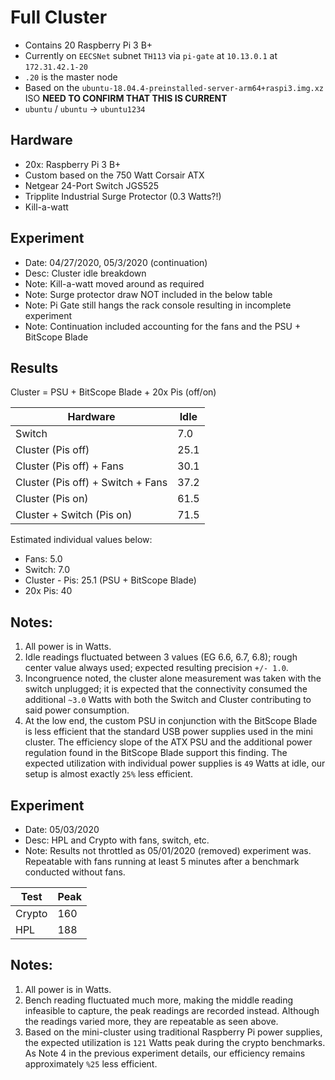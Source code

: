 # Full Cluster

- Contains 20 Raspberry Pi 3 B+
- Currently on `EECSNet` subnet `TH113` via `pi-gate` at `10.13.0.1` at `172.31.42.1-20`
- `.20` is the master node
- Based on the `ubuntu-18.04.4-preinstalled-server-arm64+raspi3.img.xz` ISO **NEED TO CONFIRM THAT THIS IS CURRENT**
- `ubuntu` / `ubuntu` -> `ubuntu1234`

## Hardware

- 20x: Raspberry Pi 3 B+
- Custom based on the 750 Watt Corsair ATX
- Netgear 24-Port Switch JGS525
- Tripplite Industrial Surge Protector (0.3 Watts?!)
- Kill-a-watt

## Experiment

- Date: 04/27/2020, 05/3/2020 (continuation)
- Desc: Cluster idle breakdown
- Note: Kill-a-watt moved around as required
- Note: Surge protector draw NOT included in the below table
- Note: Pi Gate still hangs the rack console resulting in incomplete experiment
- Note: Continuation included accounting for the fans and the PSU + BitScope Blade

## Results

Cluster = PSU + BitScope Blade + 20x Pis (off/on)

| Hardware                          | Idle |
|-----------------------------------|------|
| Switch                            | 7.0  |
| Cluster (Pis off)                 | 25.1 |
| Cluster (Pis off) + Fans          | 30.1 |
| Cluster (Pis off) + Switch + Fans | 37.2 |
| Cluster (Pis on)                  | 61.5 |
| Cluster + Switch (Pis on)         | 71.5 |

Estimated individual values below:

- Fans: 5.0
- Switch: 7.0
- Cluster - Pis: 25.1 (PSU + BitScope Blade)
- 20x Pis: 40

## Notes:

1. All power is in Watts.
2. Idle readings fluctuated between 3 values (EG 6.6, 6.7, 6.8); rough center value always used; expected resulting precision `+/- 1.0`.
3. Incongruence noted, the cluster alone measurement was taken with the switch unplugged; it is expected that the connectivity consumed the additional `~3.0` Watts with both the Switch and Cluster contributing to said power consumption.
4. At the low end, the custom PSU in conjunction with the BitScope Blade is less efficient that the standard USB power supplies used in the mini cluster. The efficiency slope of the ATX PSU and the additional power regulation found in the BitScope Blade support this finding. The expected utilization with individual power supplies is `49` Watts at idle, our setup is almost exactly `25%` less efficient.

## Experiment

- Date: 05/03/2020
- Desc: HPL and Crypto with fans, switch, etc.
- Note: Results not throttled as 05/01/2020 (removed) experiment was.  Repeatable with fans running at least 5 minutes after a benchmark conducted without fans.

| Test   | Peak |
|--------|------|
| Crypto | 160  |
| HPL    | 188  |

## Notes:

1. All power is in Watts.
2. Bench reading fluctuated much more, making the middle reading infeasible to capture, the peak readings are recorded instead. Although the readings varied more, they are repeatable as seen above.
3. Based on the mini-cluster using traditional Raspberry Pi power supplies, the expected utilization is `121` Watts peak during the crypto benchmarks. As Note 4 in the previous experiment details, our efficiency remains approximately `%25` less efficient.